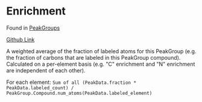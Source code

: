 # Enrichment
Found in [PeakGroups](../Types%20of%20Data%20Output/PeakGroups.md)

[Github Link](https://github.com/Princeton-LSI-ResearchComputing/tracebase/blob/c8ef01327429b31a25c9824050487ecb641f491c/DataRepo/models/peak_group_label.py#L54-L151)

A weighted average of the fraction of labeled atoms for this PeakGroup (e.g. the fraction of carbons that are labeled in this PeakGroup compound). Calculated on a per-element basis (e.g. "C" enrichment and "N" enrichment are independent of each other).

For each element:
`Sum of all (PeakData.fraction * PeakData.labeled_count) / PeakGroup.Compound.num_atoms(PeakData.labeled_element)`
